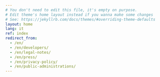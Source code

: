 ```yaml
---
# You don't need to edit this file, it's empty on purpose.
# Edit theme's home layout instead if you wanna make some changes
# See: https://jekyllrb.com/docs/themes/#overriding-theme-defaults
layout: home
lang: it
ref: index
redirect_from:
  - /en/
  - /en/developers/
  - /en/legal-notes/
  - /en/press/
  - /en/privacy-policy/
  - /en/public-administrations/
---
```

